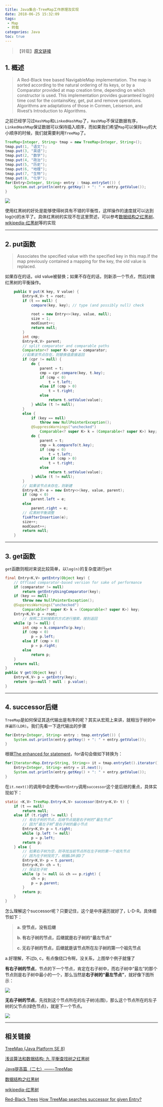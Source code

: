 ```yaml
---
title: Java集合-TreeMap工作原理及实现
date: 2018-06-25 15:32:09
tags: 
 - Map
 - 转载
categories: Java
toc: true
---
```


> 【转载】[原文链接](http://yikun.github.io/2015/04/06/Java-TreeMap%E5%B7%A5%E4%BD%9C%E5%8E%9F%E7%90%86%E5%8F%8A%E5%AE%9E%E7%8E%B0/)

## 1. 概述
> A Red-Black tree based NavigableMap implementation. The map is sorted according to the natural ordering of its keys, or by a Comparator provided at map creation time, depending on which constructor is used.
> This implementation provides guaranteed log(n) time cost for the containsKey, get, put and remove operations. Algorithms are adaptations of those in Cormen, Leiserson, and Rivest’s Introduction to Algorithms.

之前已经学习过`HashMap`和`LinkedHashMap`了，`HashMap`不保证数据有序，`LinkedHashMap`保证数据可以保持插入顺序，而如果我们希望`Map`可以保持`key`的大小顺序的时候，我们就需要利用`TreeMap`了。

<!--more-->

```java
TreeMap<Integer, String> tmap = new TreeMap<Integer, String>();
tmap.put(1, "语文");
tmap.put(3, "英语");
tmap.put(2, "数学");
tmap.put(4, "政治");
tmap.put(5, "历史");
tmap.put(6, "地理");
tmap.put(7, "生物");
tmap.put(8, "化学");
for(Entry<Integer, String> entry : tmap.entrySet()) {
    System.out.println(entry.getKey() + ": " + entry.getValue());
}
```

![](http://cdn.briarbear.cn/201806191448_692.png)

使用红黑树的好处是能够使得树具有不错的平衡性，这样操作的速度就可以达到log(n)的水平了。具体红黑树的实现不在这里赘述，可以参考[数据结构之红黑树](http://dongxicheng.org/structure/red-black-tree/)、[wikipedia-红黑树](http://zh.wikipedia.org/wiki/%E7%BA%A2%E9%BB%91%E6%A0%91)等的实现

---

## 2. put函数

> Associates the specified value with the specified key in this map.If the map previously contained a mapping for the key, the old value is replaced.

如果存在的话，old value被替换；如果不存在的话，则新添一个节点，然后对做红黑树的平衡操作。

```java
    public V put(K key, V value) {
        Entry<K,V> t = root;
        if (t == null) {
            compare(key, key); // type (and possibly null) check
 
            root = new Entry<>(key, value, null);
            size = 1;
            modCount++;
            return null;
        }
        int cmp;
        Entry<K,V> parent;
        // split comparator and comparable paths
        Comparator<? super K> cpr = comparator;
        //如果该节点存在，则替换值直接返回
        if (cpr != null) {
            do {
                parent = t;
                cmp = cpr.compare(key, t.key);
                if (cmp < 0)
                    t = t.left;
                else if (cmp > 0)
                    t = t.right;
                else
                    return t.setValue(value);
            } while (t != null);
        }
        else {
            if (key == null)
                throw new NullPointerException();
            @SuppressWarnings("unchecked")
                Comparable<? super K> k = (Comparable<? super K>) key;
            do {
                parent = t;
                cmp = k.compareTo(t.key);
                if (cmp < 0)
                    t = t.left;
                else if (cmp > 0)
                    t = t.right;
                else
                    return t.setValue(value);
            } while (t != null);
        }
        // 如果该节点未存在，则新建
        Entry<K,V> e = new Entry<>(key, value, parent);
        if (cmp < 0)
            parent.left = e;
        else
            parent.right = e;
        // 红黑树平衡调整
        fixAfterInsertion(e);
        size++;
        modCount++;
        return null;
    }
```

----

## 3. get函数

`get`函数则相对来说比较简单，以`log(n)`的复杂度进行`get`

```java
final Entry<K,V> getEntry(Object key) {
    // Offload comparator-based version for sake of performance
    if (comparator != null)
        return getEntryUsingComparator(key);
    if (key == null)
        throw new NullPointerException();
    @SuppressWarnings("unchecked")
        Comparable<? super K> k = (Comparable<? super K>) key;
    Entry<K,V> p = root;
        // 按照二叉树搜索的方式进行搜索，搜到返回
    while (p != null) {
        int cmp = k.compareTo(p.key);
        if (cmp < 0)
            p = p.left;
        else if (cmp > 0)
            p = p.right;
        else
            return p;
    }
    return null;
}
public V get(Object key) {
    Entry<K,V> p = getEntry(key);
    return (p==null ? null : p.value);
}
```

---

## 4. successor后继

`TreeMap`是如何保证其迭代输出是有序的呢？其实从宏观上来讲，就相当于树的`中序遍历(LDR)`。我们先看一下迭代输出的步骤

```java
for(Entry<Integer, String> entry : tmap.entrySet()) {
    System.out.println(entry.getKey() + ": " + entry.getValue());
}
```

根据[The enhanced for statement](http://docs.oracle.com/javase/specs/jls/se8/html/jls-14.html#jls-14.14.2)，for语句会做如下转换为：

```java
for(Iterator<Map.Entry<String, String>> it = tmap.entrySet().iterator() ; tmap.hasNext(); ) {
    Entry<Integer, String> entry = it.next();
    System.out.println(entry.getKey() + ": " + entry.getValue());
}
```

在`it.next()`的调用中会使用`nextEntry`调用`successor`这个是后继的重点，具体实现如下：

```java
static <K,V> TreeMap.Entry<K,V> successor(Entry<K,V> t) {
    if (t == null)
        return null;
    else if (t.right != null) {
        // 有右子树的节点，后继节点就是右子树的“最左节点”
        // 因为“最左子树”是右子树的最小节点
        Entry<K,V> p = t.right;
        while (p.left != null)
            p = p.left;
        return p;
    } else {
        // 如果右子树为空，则寻找当前节点所在左子树的第一个祖先节点
        // 因为左子树找完了，根据LDR该D了
        Entry<K,V> p = t.parent;
        Entry<K,V> ch = t;
        // 保证左子树
        while (p != null && ch == p.right) {
            ch = p;
            p = p.parent;
        }
        return p;
    }
}
```

怎么理解这个successor呢？只要记住，这个是中序遍历就好了，L-D-R。具体细节如下：

> **a. 空节点，没有后继**
>
> **b. 有右子树的节点，后继就是右子树的“最左节点”**
>
> **c. 无右子树的节点，后继就是该节点所在左子树的第一个祖先节点**

a.好理解，不过b, c，有点像绕口令啊，没关系，上图举个例子就懂了

**有右子树的节点**，节点的下一个节点，肯定在右子树中，而右子树中“最左”的那个节点则是右子树中最小的一个，那么当然是**右子树的“最左节点”**，就好像下图所示：

![](http://cdn.briarbear.cn/201806191608_502.png)

**无右子树的节点**，先找到这个节点所在的左子树(右图)，那么这个节点所在的左子树的父节点(绿色节点)，就是下一个节点。

![](http://cdn.briarbear.cn/201806191609_556.png)

---

## 相关链接

[TreeMap (Java Platform SE 8)](http://docs.oracle.com/javase/8/docs/api/java/util/TreeMap.html)

[浅谈算法和数据结构: 九 平衡查找树之红黑树](http://www.cnblogs.com/yangecnu/p/Introduce-Red-Black-Tree.html)

[Java提高篇（二七）——-TreeMap](http://blog.csdn.net/chenssy/article/details/26668941)

[数据结构之红黑树](http://dongxicheng.org/structure/red-black-tree/)

[wikipedia-红黑树](http://zh.wikipedia.org/wiki/%E7%BA%A2%E9%BB%91%E6%A0%91)

[Red-Black Trees](http://www.cs.princeton.edu/~rs/talks/LLRB/RedBlack.pdf) [How TreeMap searches successor for given Entry?](http://stackoverflow.com/questions/18063394/how-treemap-searches-successor-for-given-entry)